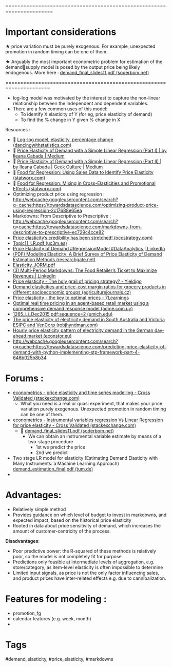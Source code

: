 ======================================================================
# Important considerations

★ price variation must be purely exogenous. For example, unexpected promotion in random timing can be one of them.

★ Arguably the most important econometric problem for estimation of the demandsupply model is posed by the output price being likely endogenous. More here : [demand_final_slides11.pdf (soderbom.net)](http://www.soderbom.net/demand_final_slides11.pdf)

=====================================================================

- log-log model was motivated by the interest to capture the non-linear relationship between the independent and dependent variables.
- There are a few common uses of this model:
	- To identify X elasticity of Y (for eg, price elasticity of demand)
	- To find the % change in Y given % change in X


Resources : 
- 🍎 [Log-log model, elasticity, percentage change (dancingwithstatistics.com)](https://www.dancingwithstatistics.com/statistics/log-log-model%2C-elasticity%2C-percentage-change)
- 🍎 [Price Elasticity of Demand with a Simple Linear Regression (Part I) | by Ileana Cabada | Medium](https://ileanacabada.medium.com/price-elasticity-of-demand-using-linear-regression-in-python-part-1-a28c844c1656)
- 🍎 [Price Elasticity of Demand with a Simple Linear Regression (Part II) | by Ileana Cabada | Geek Culture | Medium](https://medium.com/geekculture/price-elasticity-of-demand-using-linear-regression-in-python-part-2-8adb654328e7)
- 🍎 [Food for Regression: Using Sales Data to Identify Price Elasticity (statworx.com)](https://www.statworx.com/en/content-hub/blog/food-for-regression-using-sales-data-to-identify-price-elasticity/)
- 🍎 [Food for Regression: Mixing in Cross-Elasticities and Promotional Effects (statworx.com)](https://www.statworx.com/en/content-hub/blog/food-for-regression-mixing-in-cross-elasticities-and-promotional-effects/)
- Optimizing product price using regression : http://webcache.googleusercontent.com/search?q=cache:https://towardsdatascience.com/optimizing-product-price-using-regression-2c17688e65ea
- Markdowns: From Descriptive to Prescriptive : http://webcache.googleusercontent.com/search?q=cache:https://towardsdatascience.com/markdowns-from-descriptive-to-prescriptive-ec729c4cce82
- [Price elasticity’s credibility has been stretched! (occstrategy.com)](https://www.occstrategy.com/usa/our-insights/insight/id/3336/price-elasticitys-credibility-has-been-stretched)
- [Topic11_LR.pdf (uc3m.es)](https://www.eco.uc3m.es/docencia/EconomiaAplicada/materiales/Topic11_LR.pdf)
- [Price Elasticity of Demand #RegressionModel #DataAnalytics | LinkedIn](https://www.linkedin.com/pulse/price-elasticity-demand-regressionmodel-dataanalytics-rohan-shetty/)
- [(PDF) Modeling Elasticity: A Brief Survey of Price Elasticity of Demand Estimation Methods (researchgate.net)](https://www.researchgate.net/publication/344075440_Modeling_Elasticity_A_Brief_Survey_of_Price_Elasticity_of_Demand_Estimation_Methods)
- [Elasticity_JORM.pdf](file:///Users/syol07091/Downloads/Elasticity_JORM.pdf)
- [(3) Multi-Period Markdowns: The Food Retailer’s Ticket to Maximize Revenues | LinkedIn](https://www.linkedin.com/pulse/multi-period-markdowns-food-retailers-ticket-maximize-oded-omer/)
- [Price elasticity - The holy grail of pricing strategy? - Yieldigo](https://www.yieldigo.com/price-elasticity-the-holy-grail-of-pricing-strategy/)
- [Demand elasticities and price-cost margin ratios for grocery products in different socioeconomic groups (agriculturejournals.cz)](https://www.agriculturejournals.cz/pdfs/age/2006/05/04.pdf)
- [Price elasticity - the key to optimal prices - 7Learnings](https://7learnings.com/blog/price-elasticity/)
- [Optimal real time pricing in an agent-based retail market using a comprehensive demand response model (adme.com.uy)](https://adme.com.uy/db-docs/Docs_secciones/nid_150/DR_p006_OptimalRealTimePricing_AgentBasedRetailMarket.pdf)
- [1265_Li_Dec2015.pdf;sequence=2 (umich.edu)](https://deepblue.lib.umich.edu/bitstream/handle/2027.42/116278/1265_Li_Dec2015.pdf;sequence=2)
- [The price elasticity of electricity demand in South Australia and Victoria ESIPC and VenCorp (robjhyndman.com)](https://robjhyndman.com/papers/Elasticity2010.pdf)
- [Hourly price elasticity pattern of electricity demand in the German day-ahead market (econstor.eu)](https://www.econstor.eu/bitstream/10419/144865/1/865176043.pdf)
- http://webcache.googleusercontent.com/search?q=cache:https://towardsdatascience.com/predicting-price-elasticity-of-demand-with-python-implementing-stp-framework-part-4-646b025b8b34

# Forums :
- [econometrics - price elasticity and time series modelling - Cross Validated (stackexchange.com)](https://stats.stackexchange.com/questions/260112/price-elasticity-and-time-series-modelling)
	- What you need is a real or quasi experiment, that makes your price variation purely exogenous. Unexpected promotion in random timing can be one of them.
- [econometrics - Instrumental variables regression Vs Linear Regression for price elasticity - Cross Validated (stackexchange.com)](https://stats.stackexchange.com/questions/197838/instrumental-variables-regression-vs-linear-regression-for-price-elasticity)
	- 🍎 [demand_final_slides11.pdf (soderbom.net)](http://www.soderbom.net/demand_final_slides11.pdf)
		- We can obtain an instrumental variable estimate by means of a two-stage procedure
			- 1st we predict the price
			- 2nd we predict
- Two stage LR model for elasticity (Estimating Demand Elasticity with Many Instruments: a Machine Learning Approach) [demand_estimation_final.pdf (tum.de)](https://www.ep.mgt.tum.de/fileadmin/w00cgd/cem/Publikationen/demand_estimation_final.pdf)
- 

# **Advantages**:

- Relatively simple method
- Provides guidance on which level of budget to invest in markdowns, and expected impact, based on the historical price elasticity
- Rooted in data about price sensitivity of demand, which increases the amount of customer-centricity of the process.

**Disadvantages**:

- Poor predictive power: the R-squared of these methods is relatively poor, so the model is not completely fit for purpose
- Predictions only feasible at intermediate levels of aggregation, e.g. store/category, as item-level elasticity is often impossible to determine
- Limited input signals, as price is not the only factor influencing sales, and product prices have inter-related effects e.g. due to cannibalization.
# Features for modeling :
- promotion_fg
- calendar features (e.g. week, month)
- 


# Tags
#demand_elasticity, #price_elasticity, #markdowns